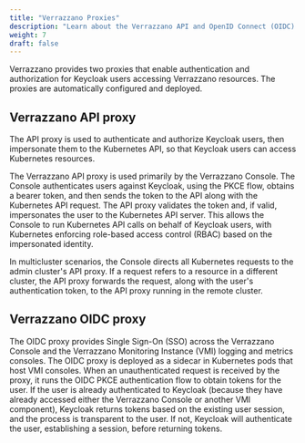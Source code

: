 ```yaml
---
title: "Verrazzano Proxies"
description: "Learn about the Verrazzano API and OpenID Connect (OIDC) proxies"
weight: 7
draft: false
---
```


Verrazzano provides two proxies that enable authentication and authorization for Keycloak users accessing Verrazzano resources. The proxies are automatically configured and deployed.

## Verrazzano API proxy

The API proxy is used to authenticate and authorize Keycloak users, then impersonate them to the Kubernetes API, so that Keycloak users can access Kubernetes resources.

The Verrazzano API proxy is used primarily by the Verrazzano Console. The Console authenticates users against Keycloak, using the PKCE flow, obtains a bearer token, and then sends the token to the API along with the Kubernetes API request. The API proxy validates the token and, if valid, impersonates the user to the Kubernetes API server. This allows the Console to run Kubernetes API calls on behalf of Keycloak users, with Kubernetes enforcing role-based access control (RBAC) based on the impersonated identity.

In multicluster scenarios, the Console directs all Kubernetes requests to the admin cluster's API proxy. If a request refers to a resource in a different cluster, the API proxy forwards the request, along with the user's authentication token, to the API proxy running in the remote cluster.

## Verrazzano OIDC proxy

The OIDC proxy provides Single Sign-On (SSO) across the Verrazzano Console and the Verrazzano Monitoring Instance (VMI) logging and metrics consoles. The OIDC proxy is deployed as a sidecar in Kubernetes pods that host VMI consoles. When an unauthenticated request is received by the proxy, it runs the OIDC PKCE authentication flow to obtain tokens for the user. If the user is already authenticated to Keycloak (because they have already accessed either the Verrazzano Console or another VMI component), Keycloak returns tokens based on the existing user session, and the process is transparent to the user. If not, Keycloak will authenticate the user, establishing a session, before returning tokens.
